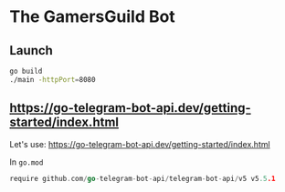 # The GamersGuild Bot

## Launch
```bash
go build
./main -httpPort=8080
```

## https://go-telegram-bot-api.dev/getting-started/index.html

Let's use: https://go-telegram-bot-api.dev/getting-started/index.html

In `go.mod`
```go
require github.com/go-telegram-bot-api/telegram-bot-api/v5 v5.5.1
```